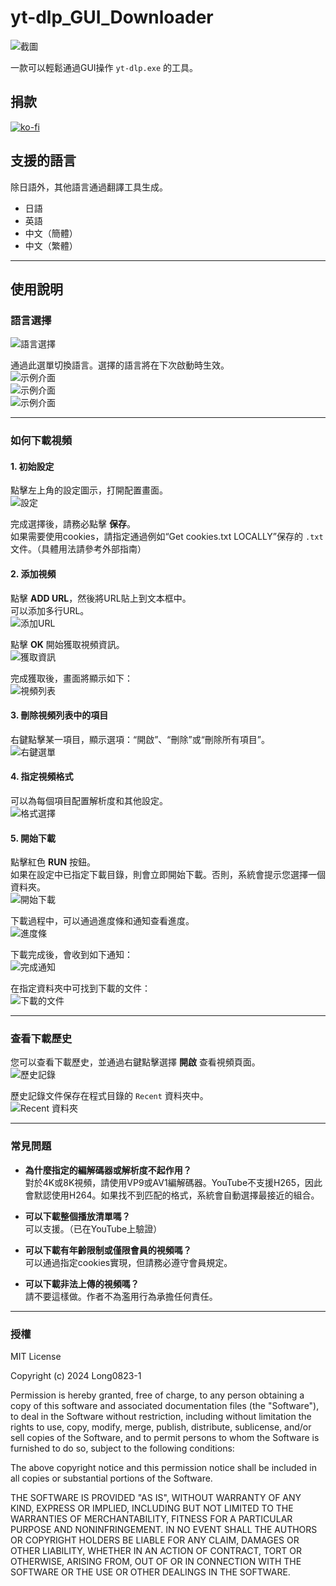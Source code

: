 # yt-dlp_GUI_Downloader

![截圖](https://github.com/user-attachments/assets/81864443-5459-438b-9524-06fc1f114abd)

一款可以輕鬆通過GUI操作 `yt-dlp.exe` 的工具。

## 捐款
[![ko-fi](https://ko-fi.com/img/githubbutton_sm.svg)](https://ko-fi.com/G2G315YFUU)

## 支援的語言
除日語外，其他語言通過翻譯工具生成。
- 日語
- 英語
- 中文（簡體）
- 中文（繁體）

---

## 使用說明

### 語言選擇
![語言選擇](https://github.com/user-attachments/assets/c55f09e2-6de4-44e8-be70-853a942b198f)

通過此選單切換語言。選擇的語言將在下次啟動時生效。  
![示例介面](https://github.com/user-attachments/assets/fca2d17d-a92f-467a-bee6-e35fb1bf4514)  
![示例介面](https://github.com/user-attachments/assets/220171ae-031c-476e-ba5d-cc7a5d6cce95)  
![示例介面](https://github.com/user-attachments/assets/5d2f7b46-57c8-40ab-9f32-679ecd321fec)

---

### 如何下載視頻

#### 1. 初始設定
點擊左上角的設定圖示，打開配置畫面。  
![設定](https://github.com/user-attachments/assets/47903cfd-91c5-4871-8edd-4d805bd45fe7)

完成選擇後，請務必點擊 **保存**。  
如果需要使用cookies，請指定通過例如“Get cookies.txt LOCALLY”保存的 `.txt` 文件。（具體用法請參考外部指南）

#### 2. 添加視頻
點擊 **ADD URL**，然後將URL貼上到文本框中。  
可以添加多行URL。  
![添加URL](https://github.com/user-attachments/assets/a7f395a2-4be6-481c-b517-93e6b06e0f75)

點擊 **OK** 開始獲取視頻資訊。  
![獲取資訊](https://github.com/user-attachments/assets/a704f4bc-7c07-4e4b-9885-e982391e101d)

完成獲取後，畫面將顯示如下：  
![視頻列表](https://github.com/user-attachments/assets/1935c634-19e7-48d6-ae8d-4096a46c3899)

#### 3. 刪除視頻列表中的項目
右鍵點擊某一項目，顯示選項：“開啟”、“刪除”或“刪除所有項目”。  
![右鍵選單](https://github.com/user-attachments/assets/11767368-552f-4b5b-acfa-3668bf2877fb)

#### 4. 指定視頻格式
可以為每個項目配置解析度和其他設定。  
![格式選擇](https://github.com/user-attachments/assets/8f929e50-c85d-4c9b-b205-6d813089a04e)

#### 5. 開始下載
點擊紅色 **RUN** 按鈕。  
如果在設定中已指定下載目錄，則會立即開始下載。否則，系統會提示您選擇一個資料夾。  
![開始下載](https://github.com/user-attachments/assets/be176319-ff02-4e7b-bfdb-ad40f9a64db9)

下載過程中，可以通過進度條和通知查看進度。  
![進度條](https://github.com/user-attachments/assets/dd7c016d-1c8c-4bfe-9dff-4a9cbe4e1c86)

下載完成後，會收到如下通知：  
![完成通知](https://github.com/user-attachments/assets/8441c8ef-a513-46c0-b143-96a2972acba1)

在指定資料夾中可找到下載的文件：  
![下載的文件](https://github.com/user-attachments/assets/e7e724b2-3cd0-41a7-9f28-91651cacf722)

---

### 查看下載歷史
您可以查看下載歷史，並通過右鍵點擊選擇 **開啟** 查看視頻頁面。  
![歷史記錄](https://github.com/user-attachments/assets/c2b0978b-8619-4e5b-a3fb-d1e623a21850)

歷史記錄文件保存在程式目錄的 `Recent` 資料夾中。  
![Recent 資料夾](https://github.com/user-attachments/assets/5aabee74-165c-40b1-b916-0d99c07769b7)

---

### 常見問題

- **為什麼指定的編解碼器或解析度不起作用？**  
  對於4K或8K視頻，請使用VP9或AV1編解碼器。YouTube不支援H265，因此會默認使用H264。如果找不到匹配的格式，系統會自動選擇最接近的組合。

- **可以下載整個播放清單嗎？**  
  可以支援。（已在YouTube上驗證）

- **可以下載有年齡限制或僅限會員的視頻嗎？**  
  可以通過指定cookies實現，但請務必遵守會員規定。

- **可以下載非法上傳的視頻嗎？**  
  請不要這樣做。作者不為濫用行為承擔任何責任。

---

### 授權
MIT License

Copyright (c) 2024 Long0823-1

Permission is hereby granted, free of charge, to any person obtaining a copy of this software and associated documentation files (the "Software"), to deal in the Software without restriction, including without limitation the rights to use, copy, modify, merge, publish, distribute, sublicense, and/or sell copies of the Software, and to permit persons to whom the Software is furnished to do so, subject to the following conditions:

The above copyright notice and this permission notice shall be included in all copies or substantial portions of the Software.

THE SOFTWARE IS PROVIDED "AS IS", WITHOUT WARRANTY OF ANY KIND, EXPRESS OR IMPLIED, INCLUDING BUT NOT LIMITED TO THE WARRANTIES OF MERCHANTABILITY, FITNESS FOR A PARTICULAR PURPOSE AND NONINFRINGEMENT. IN NO EVENT SHALL THE AUTHORS OR COPYRIGHT HOLDERS BE LIABLE FOR ANY CLAIM, DAMAGES OR OTHER LIABILITY, WHETHER IN AN ACTION OF CONTRACT, TORT OR OTHERWISE, ARISING FROM, OUT OF OR IN CONNECTION WITH THE SOFTWARE OR THE USE OR OTHER DEALINGS IN THE SOFTWARE.
